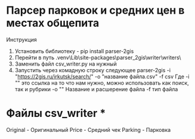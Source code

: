 # Парсер парковок и средних цен в местах общепита

Инструкция
1. Установить библиотеку - pip install parser-2gis
2. Перейти в путь .venv\Lib\site-packages\parser_2gis\writer\writers\
3. Заменить файл csv_writer.py на нужный
4. Запустить через комадную строку следующее parser-2gis -i "https://2gis.ru/irkutsk/search/" -o "название файла.csv" -f csv
Где -i "" это ссылка на то что нам нужно, можно использовать как поиск, так и рубрики
-o "" Название и расшерение файла
-f тип файла

# Файлы csv_writer *
Original - Оригинальный
Price - Средний чек
Parking - Парковка